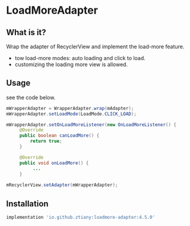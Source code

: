 # LoadMoreAdapter 

## What is it?

Wrap the adapter of RecyclerView and implement the load-more feature.

- tow load-more modes: auto loading and click to load.
- customizing the loading more view is allowed.
 
## Usage

see the code below.

```java
mWrapperAdapter = WrapperAdapter.wrap(mAdapter);
mWrapperAdapter.setLoadMode(LoadMode.CLICK_LOAD);

mWrapperAdapter.setOnLoadMoreListener(new OnLoadMoreListener() {
     @Override
     public boolean canLoadMore() {
         return true;
     }

     @Override
     public void onLoadMore() {
          ...
     }
     
mRecyclerView.setAdapter(mWrapperAdapter);
```

## Installation

```groovy
implementation 'io.github.ztiany:loadmore-adapter:4.5.0'
```

